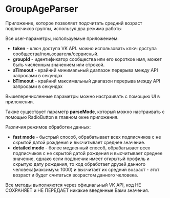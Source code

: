 # GroupAgeParser
Приложение, которое позволяет подсчитать средний возраст подписчиков группы, используя два режима работы

Все user-параметры, используемые приложением:
  - **token** - ключ доступа VK API. можно использовать ключ доступа сообщества/пользователя/сервисный.
  - **groupId** - идентификатор сообщества или его короткое имя, может быть численным значением или строкой.
  - **aTimeout** - крайний минимальный диапазон перерыва между API запросами в секундах
  - **bTimeout** - крайний максимальный диапазон перерыва между API запросами в секундах

Вышеперечисленные параметры можно настраивать с помощью UI в приложении.

Также существует параметр **parseMode**, который можно настраивать с помощью RadioButton в главном окне приложения.

Различия режимов обработки данных:
  - **fast mode** - быстрый способ, обрабатывает всех подписчиков с не скрытой датой рождения и высчитывает среднее значение.
  - **detailed mode** - более медленный способ, обрабатывает всех подписчиков с не скрытой датой рождения и высчитывает среднее значение, однако если подписчик имеет открытый профиль и скрытую дату рождения, то код обработает друзей данного человека(максимум: 1000) и высчитает их средний возраст - этот возраст и будет считаться возрастом данного человека.

Все методы выполняются через официальный VK API, код НЕ СОХРАНЯЕТ и НЕ ПЕРЕДАЕТ никакие введенные Вами значения.
